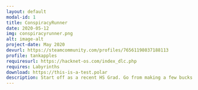 ```yaml
---
layout: default
modal-id: 1
title: ConspiracyRunner
date: 2020-05-12
img: conspiracyrunner.png
alt: image-alt
project-date: May 2020
devurl: https://steamcommunity.com/profiles/76561198037188113
profile: tankapples
requiresurl: https://hacknet-os.com/index_dlc.php
requires: Labyrinths
download: https://this-is-a-test.polar
description: Start off as a recent HS Grad. Go from making a few bucks to uncovering some very wild conspiracy theories.<br> 45 Plus missions.<br>Hours of gameplay.<br>Plenty of machines to crack.<br>Mix of real conspiracies, with my own mix.<br>Some areas have actual wiki info on said theories.<br>Work with Chris, and help him help you unlock many mysteries.<br>Finalized Version of ConRunner<br>Sorry it took so long. Thanks for playing!
---
```

